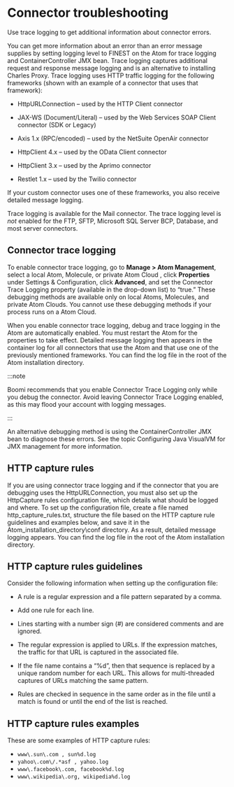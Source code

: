 # Connector troubleshooting 

<head>
  <meta name="guidename" content="Integration"/>
  <meta name="context" content="GUID-a9354e4d-0c45-4402-8de9-b582f66a6403"/>
</head>


Use trace logging to get additional information about connector errors.

You can get more information about an error than an error message supplies by setting logging level to FINEST on the Atom for trace logging and ContainerController JMX bean. Trace logging captures additional request and response message logging and is an alternative to installing Charles Proxy. Trace logging uses HTTP traffic logging for the following frameworks \(shown with an example of a connector that uses that framework\):

-   HttpURLConnection – used by the HTTP Client connector

-   JAX-WS \(Document/Literal\) – used by the Web Services SOAP Client connector \(SDK or Legacy\)

-   Axis 1.x \(RPC/encoded\) – used by the NetSuite OpenAir connector

-   HttpClient 4.x – used by the OData Client connector

-   HttpClient 3.x – used by the Aprimo connector

-   Restlet 1.x – used by the Twilio connector


If your custom connector uses one of these frameworks, you also receive detailed message logging.

Trace logging is available for the Mail connector. The trace logging level is *not* enabled for the FTP, SFTP, Microsoft SQL Server BCP, Database, and most server connectors.

## Connector trace logging 

To enable connector trace logging, go to **Manage \> Atom Management**, select a local Atom, Molecule, or private Atom Cloud , click **Properties** under Settings & Configuration, click **Advanced**, and set the Connector Trace Logging property \(available in the drop-down list\) to “true.” These debugging methods are available only on local Atoms, Molecules, and private Atom Clouds. You cannot use these debugging methods if your process runs on a Atom Cloud.

When you enable connector trace logging, debug and trace logging in the Atom are automatically enabled. You must restart the Atom for the properties to take effect. Detailed message logging then appears in the container log for all connectors that use the Atom and that use one of the previously mentioned frameworks. You can find the log file in the root of the Atom installation directory.

:::note

Boomi recommends that you enable Connector Trace Logging only while you debug the connector. Avoid leaving Connector Trace Logging enabled, as this may flood your account with logging messages.

:::

An alternative debugging method is using the ContainerController JMX bean to diagnose these errors. See the topic Configuring Java VisualVM for JMX management for more information.

## HTTP capture rules 

If you are using connector trace logging and if the connector that you are debugging uses the HttpURLConnection, you must also set up the HttpCapture rules configuration file, which details what should be logged and where. To set up the configuration file, create a file named http\_capture\_rules.txt, structure the file based on the HTTP capture rule guidelines and examples below, and save it in the Atom\_installation\_directory\\conf directory. As a result, detailed message logging appears. You can find the log file in the root of the Atom installation directory.

## HTTP capture rules guidelines 

Consider the following information when setting up the configuration file:

-   A rule is a regular expression and a file pattern separated by a comma.

-   Add one rule for each line.

-   Lines starting with a number sign \(\#\) are considered comments and are ignored.

-   The regular expression is applied to URLs. If the expression matches, the traffic for that URL is captured in the associated file.

-   If the file name contains a “%d”, then that sequence is replaced by a unique random number for each URL. This allows for multi-threaded captures of URLs matching the same pattern.

-   Rules are checked in sequence in the same order as in the file until a match is found or until the end of the list is reached.


## HTTP capture rules examples 

These are some examples of HTTP capture rules:

- `www\.sun\.com , sun%d.log`
- `yahoo\.com\/.*asf , yahoo.log`
- `www\.facebook\.com, facebook%d.log`
- `www\.wikipedia\.org, wikipedia%d.log`
